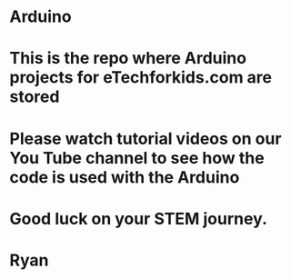 # Arduino
#
# This is the repo where Arduino projects for eTechforkids.com are stored
#
# Please watch tutorial videos on our You Tube channel to see how the code is used with the Arduino
#
# Good luck on your STEM journey.
#
# Ryan
